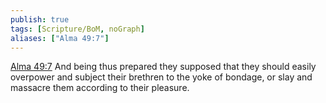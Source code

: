 ```yaml
---
publish: true
tags: [Scripture/BoM, noGraph]
aliases: ["Alma 49:7"]
---
```

[Alma 49:7](https://churchofjesuschrist.org/study/scriptures/bofm/alma/49?lang=eng&id=p7#p7) And being thus prepared they supposed that they should easily overpower and subject their brethren to the yoke of bondage, or slay and massacre them according to their pleasure.

